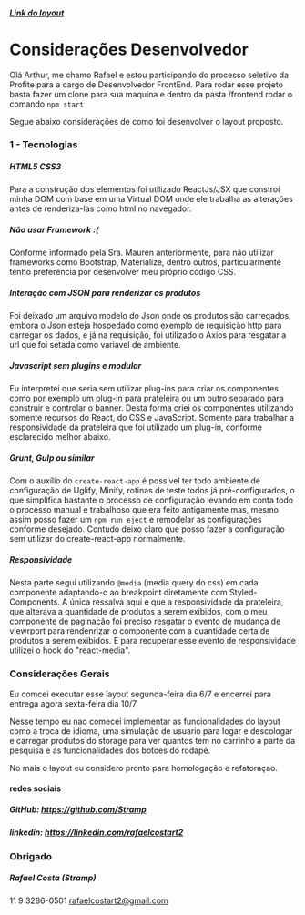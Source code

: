 

##### [Link do layout](https://www.figma.com/file/BOZqx8uK9NQ9IxbhVhyung96/Profit-e---Teste-de-Layout?node-id=0%3A1)




# Considerações Desenvolvedor

Olá Arthur, me chamo Rafael e estou participando do processo seletivo da Profite para a cargo de Desenvolvedor FrontEnd.
Para rodar esse projeto basta fazer um clone para sua maquina e dentro da pasta /frontend rodar o comando `npm start`

Segue abaixo considerações de como foi desenvolver o layout proposto.


### 1 - Tecnologias
##### HTML5 CSS3
Para a construção dos elementos foi utilizado ReactJs/JSX que constroi minha DOM com base em uma Virtual DOM onde ele trabalha as alterações antes de renderiza-las como html no navegador. 

##### Não usar Framework :(
Conforme informado pela Sra. Mauren anteriormente, para não utilizar frameworks como Bootstrap, Materialize, dentro outros, particularmente tenho preferência por desenvolver meu próprio código CSS.

##### Interação com JSON para renderizar os produtos
Foi deixado um arquivo modelo do Json onde os produtos são carregados, embora o Json esteja hospedado como exemplo de requisição http para carregar os dados, e já na requisição, foi utilizado o Axios para resgatar a url que foi setada como variavel de ambiente. 

##### Javascript sem plugins e modular
Eu interpretei que seria sem utilizar plug-ins para criar os componentes como por exemplo um plug-in para prateleira ou um outro separado para construir e controlar o banner. Desta forma criei os componentes utilizando somente recursos do React, do CSS e JavaScript. Somente para trabalhar a responsividade da prateleira que foi utilizado um plug-in, conforme esclarecido melhor abaixo.

##### Grunt, Gulp ou similar
Com o auxílio do `create-react-app` é possível ter todo ambiente de configuração de Uglify, Minify, rotinas de teste todos já pré-configurados, o que simplifica bastante o processo de configuração levando em conta todo o processo manual e trabalhoso que era feito antigamente mas, mesmo assim posso fazer um `npm run eject` e remodelar as configurações conforme desejado. Contudo deixo claro que posso fazer a configuração sem utilizar do create-react-app normalmente. 

##### Responsividade
Nesta parte segui utilizando `@media` (media query do css) em cada componente adaptando-o ao breakpoint diretamente com Styled-Components. A única ressalva aqui é que a responsividade da prateleira, que alterava a quantidade de produtos a serem exibidos, com o meu componente de paginação foi preciso resgatar o evento de mudança de viewrport para rendenrizar o componente com a quantidade certa de produtos a serem exibidos. E para recuperar esse evento de responsividade utilizei o hook do "react-media".

### Considerações Gerais
Eu comcei executar esse layout segunda-feira dia 6/7 e encerrei para entrega agora sexta-feira dia 10/7

Nesse tempo eu nao comecei implementar as funcionalidades do layout como a troca de idioma, uma simulação de usuario para logar e descologar e carregar produtos do storage para ver quantos tem no carrinho a parte da pesquisa e as funcionalidades dos botoes do rodapé.

No mais o layout eu considero pronto para homologação e refatoraçao.



#### redes sociais
##### GitHub: https://github.com/Stramp
##### linkedin: https://linkedin.com/rafaelcostart2
### Obrigado
##### Rafael Costa (Stramp)
11 9 3286-0501 
rafaelcostart2@gmail.com